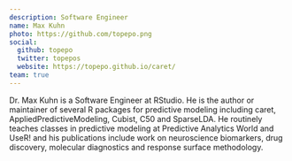 ```yaml
---
description: Software Engineer
name: Max Kuhn
photo: https://github.com/topepo.png
social:
  github: topepo
  twitter: topepos
  website: https://topepo.github.io/caret/
team: true
---
```




Dr. Max Kuhn is a Software Engineer at RStudio. He is the author or maintainer of several R packages for predictive modeling including caret, AppliedPredictiveModeling, Cubist, C50 and SparseLDA. He routinely teaches classes in predictive modeling at Predictive Analytics World and UseR! and his publications include work on neuroscience biomarkers, drug discovery, molecular diagnostics and response surface methodology.
